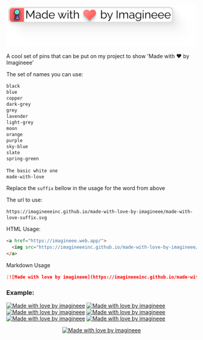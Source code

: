 <p align="center">
  <a href="https://imagineee.web.app/">
    <img src="made-with-love.svg" alt="Made with love by imagineee">
  </a>
</p>

A cool set of pins that can be put on my project to show 'Made with ❤ by Imagineee'

The set of names you can use:
```
black
blue
copper
dark-grey
grey
lavender
light-grey
moon
orange
purple
sky-blue
slate
spring-green

The basic white one
made-with-love
```

Replace the `suffix` bellow in the usage for the word from above

The url to use:
```
https://imagineeeinc.github.io/made-with-love-by-imagineee/made-with-love-suffix.svg
```

HTML Usage:
```html
<a href="https://imagineee.web.app/">
  <img src="https://imagineeeinc.github.io/made-with-love-by-imagineee/made-with-love-suffix.svg" alt="Made with love by imagineee">
</a>
```

Markdown Usage
```md
[![Made with love by imagineee](https://imagineeeinc.github.io/made-with-love-by-imagineee/made-with-love-suffix.svg)](https://imagineee.web.app/)
```

### Example:

[![Made with love by imagineee](https://imagineeeinc.github.io/made-with-love-by-imagineee/made-with-love-purple.svg)](https://imagineee.web.app/)
[![Made with love by imagineee](https://imagineeeinc.github.io/made-with-love-by-imagineee/made-with-love-copper.svg)](https://imagineee.web.app/)
[![Made with love by imagineee](https://imagineeeinc.github.io/made-with-love-by-imagineee/made-with-love-lavender.svg)](https://imagineee.web.app/)
[![Made with love by imagineee](https://imagineeeinc.github.io/made-with-love-by-imagineee/made-with-love-black.svg)](https://imagineee.web.app/)
[![Made with love by imagineee](https://imagineeeinc.github.io/made-with-love-by-imagineee/made-with-love-sky-blue.svg)](https://imagineee.web.app/)
[![Made with love by imagineee](https://imagineeeinc.github.io/made-with-love-by-imagineee/made-with-love-blue.svg)](https://imagineee.web.app/)


<p align="center">
  <a href="https://imagineee.web.app/">
  <img src="https://imagineeeinc.github.io/made-with-love-by-imagineee/made-with-love-moon.svg" alt="Made with love by imagineee" height="64px">
</a>
</p>

